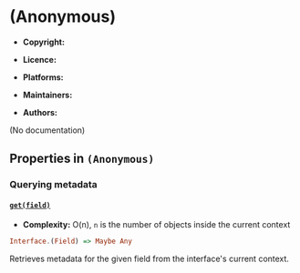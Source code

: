 

# (Anonymous)






  - **Copyright:**
    
  - **Licence:**
    
  - **Platforms:**
    
  - **Maintainers:**
    
  - **Authors:**
    


(No documentation)



## Properties in `(Anonymous)`




### Querying metadata




#### [`get(field)`](prototype/constructor)

  - **Complexity:**
    O(n), `n` is the number of objects inside the current context

```haskell
Interface.(Field) => Maybe Any
```

Retrieves metadata for the given field from the interface's current
context.






